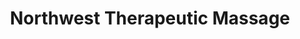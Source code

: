 ---
title: "Northwest Therapeutic Massage"
url: /university-place/northwest-therapeutic-massage/
shop: Massage
---